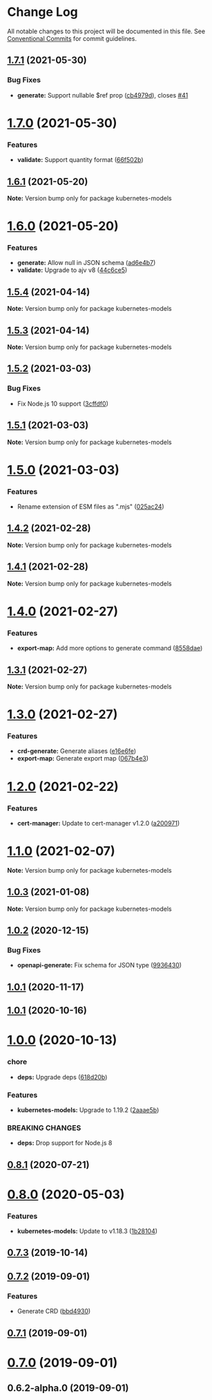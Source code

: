 # Change Log

All notable changes to this project will be documented in this file.
See [Conventional Commits](https://conventionalcommits.org) for commit guidelines.

## [1.7.1](https://github.com/tommy351/kubernetes-models-ts/compare/kubernetes-models@1.7.0...kubernetes-models@1.7.1) (2021-05-30)


### Bug Fixes

* **generate:** Support nullable $ref prop ([cb4979d](https://github.com/tommy351/kubernetes-models-ts/commit/cb4979dd9984c4cf6a91ae80a08f4696eef02828)), closes [#41](https://github.com/tommy351/kubernetes-models-ts/issues/41)





# [1.7.0](https://github.com/tommy351/kubernetes-models-ts/compare/kubernetes-models@1.6.1...kubernetes-models@1.7.0) (2021-05-30)


### Features

* **validate:** Support quantity format ([66f502b](https://github.com/tommy351/kubernetes-models-ts/commit/66f502bbc902e81df3c22293937d45d82343d2aa))





## [1.6.1](https://github.com/tommy351/kubernetes-models-ts/compare/kubernetes-models@1.6.0...kubernetes-models@1.6.1) (2021-05-20)

**Note:** Version bump only for package kubernetes-models





# [1.6.0](https://github.com/tommy351/kubernetes-models-ts/compare/kubernetes-models@1.5.4...kubernetes-models@1.6.0) (2021-05-20)


### Features

* **generate:** Allow null in JSON schema ([ad6e4b7](https://github.com/tommy351/kubernetes-models-ts/commit/ad6e4b773c6967e1995146c35c5d3932050db794))
* **validate:** Upgrade to ajv v8 ([44c6ce5](https://github.com/tommy351/kubernetes-models-ts/commit/44c6ce5f50b4847b6228ec059cd8b802bb671281))





## [1.5.4](https://github.com/tommy351/kubernetes-models-ts/compare/kubernetes-models@1.5.3...kubernetes-models@1.5.4) (2021-04-14)

**Note:** Version bump only for package kubernetes-models





## [1.5.3](https://github.com/tommy351/kubernetes-models-ts/compare/kubernetes-models@1.5.2...kubernetes-models@1.5.3) (2021-04-14)

**Note:** Version bump only for package kubernetes-models





## [1.5.2](https://github.com/tommy351/kubernetes-models-ts/compare/kubernetes-models@1.5.1...kubernetes-models@1.5.2) (2021-03-03)


### Bug Fixes

* Fix Node.js 10 support ([3cffdf0](https://github.com/tommy351/kubernetes-models-ts/commit/3cffdf0d0a0efc24fcc959d20c8bca657385488f))





## [1.5.1](https://github.com/tommy351/kubernetes-models-ts/compare/kubernetes-models@1.5.0...kubernetes-models@1.5.1) (2021-03-03)

**Note:** Version bump only for package kubernetes-models





# [1.5.0](https://github.com/tommy351/kubernetes-models-ts/compare/kubernetes-models@1.4.2...kubernetes-models@1.5.0) (2021-03-03)


### Features

* Rename extension of ESM files as ".mjs" ([025ac24](https://github.com/tommy351/kubernetes-models-ts/commit/025ac24948a07f2d48cc3fe4d3b6329749bc5c3a))





## [1.4.2](https://github.com/tommy351/kubernetes-models-ts/compare/kubernetes-models@1.4.1...kubernetes-models@1.4.2) (2021-02-28)

**Note:** Version bump only for package kubernetes-models





## [1.4.1](https://github.com/tommy351/kubernetes-models-ts/compare/kubernetes-models@1.4.0...kubernetes-models@1.4.1) (2021-02-28)

**Note:** Version bump only for package kubernetes-models





# [1.4.0](https://github.com/tommy351/kubernetes-models-ts/compare/kubernetes-models@1.3.1...kubernetes-models@1.4.0) (2021-02-27)


### Features

* **export-map:** Add more options to generate command ([8558dae](https://github.com/tommy351/kubernetes-models-ts/commit/8558daedd09894c2098fa16dfd103858aeb40d5a))





## [1.3.1](https://github.com/tommy351/kubernetes-models-ts/compare/kubernetes-models@1.3.0...kubernetes-models@1.3.1) (2021-02-27)

**Note:** Version bump only for package kubernetes-models





# [1.3.0](https://github.com/tommy351/kubernetes-models-ts/compare/kubernetes-models@1.2.0...kubernetes-models@1.3.0) (2021-02-27)


### Features

* **crd-generate:** Generate aliases ([e16e6fe](https://github.com/tommy351/kubernetes-models-ts/commit/e16e6fe8736e95cfc48dcfe4ab2f244ac33bb380))
* **export-map:** Generate export map ([067b4e3](https://github.com/tommy351/kubernetes-models-ts/commit/067b4e303c0f662e113fc2ee65e8edf36a86c958))





# [1.2.0](https://github.com/tommy351/kubernetes-models-ts/compare/kubernetes-models@1.1.0...kubernetes-models@1.2.0) (2021-02-22)


### Features

* **cert-manager:** Update to cert-manager v1.2.0 ([a200971](https://github.com/tommy351/kubernetes-models-ts/commit/a200971e3f51d3faa072c98456734aec797cee81))





# [1.1.0](https://github.com/tommy351/kubernetes-models-ts/compare/kubernetes-models@1.0.3...kubernetes-models@1.1.0) (2021-02-07)

**Note:** Version bump only for package kubernetes-models





## [1.0.3](https://github.com/tommy351/kubernetes-models-ts/compare/kubernetes-models@1.0.2...kubernetes-models@1.0.3) (2021-01-08)

**Note:** Version bump only for package kubernetes-models





## [1.0.2](https://github.com/tommy351/kubernetes-models-ts/compare/kubernetes-models@1.0.1...kubernetes-models@1.0.2) (2020-12-15)


### Bug Fixes

* **openapi-generate:** Fix schema for JSON type ([9936430](https://github.com/tommy351/kubernetes-models-ts/commit/9936430ffcbe9630a7deee55628d2de236641607))





## [1.0.1](https://github.com/tommy351/kubernetes-models-ts/compare/kubernetes-models@1.0.1...kubernetes-models@1.0.1) (2020-11-17)



## [1.0.1](https://github.com/tommy351/kubernetes-models-ts/compare/kubernetes-models@1.0.0...kubernetes-models@1.0.1) (2020-10-16)



# [1.0.0](https://github.com/tommy351/kubernetes-models-ts/compare/kubernetes-models@0.8.1...kubernetes-models@1.0.0) (2020-10-13)


### chore

* **deps:** Upgrade deps ([618d20b](https://github.com/tommy351/kubernetes-models-ts/commit/618d20b202ed91ee43814aa69e08a84f21d8ae1b))


### Features

* **kubernetes-models:** Upgrade to 1.19.2 ([2aaae5b](https://github.com/tommy351/kubernetes-models-ts/commit/2aaae5b0b7fdddaedf9f33aa88dc0c5813380432))


### BREAKING CHANGES

* **deps:** Drop support for Node.js 8



## [0.8.1](https://github.com/tommy351/kubernetes-models-ts/compare/kubernetes-models@0.8.0...kubernetes-models@0.8.1) (2020-07-21)



# [0.8.0](https://github.com/tommy351/kubernetes-models-ts/compare/kubernetes-models@0.7.3...kubernetes-models@0.8.0) (2020-05-03)


### Features

* **kubernetes-models:** Update to v1.18.3 ([1b28104](https://github.com/tommy351/kubernetes-models-ts/commit/1b2810435b04bce55a8cf96e59a690bd33a4cb11))



## [0.7.3](https://github.com/tommy351/kubernetes-models-ts/compare/kubernetes-models@0.7.2...kubernetes-models@0.7.3) (2019-10-14)



## [0.7.2](https://github.com/tommy351/kubernetes-models-ts/compare/kubernetes-models@0.7.1...kubernetes-models@0.7.2) (2019-09-01)


### Features

* Generate CRD ([bbd4930](https://github.com/tommy351/kubernetes-models-ts/commit/bbd4930d54650175261a62a5317dc9e6909dc147))



## [0.7.1](https://github.com/tommy351/kubernetes-models-ts/compare/kubernetes-models@0.7.0...kubernetes-models@0.7.1) (2019-09-01)



# [0.7.0](https://github.com/tommy351/kubernetes-models-ts/compare/kubernetes-models@0.6.2-alpha.0...kubernetes-models@0.7.0) (2019-09-01)



## 0.6.2-alpha.0 (2019-09-01)
